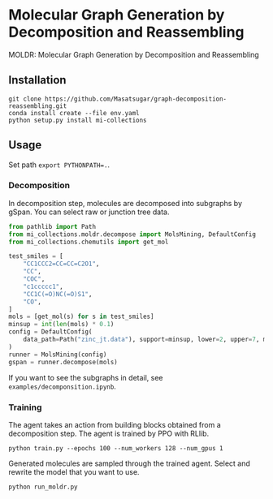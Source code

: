 # Molecular Graph Generation by Decomposition and Reassembling

MOLDR: Molecular Graph Generation by Decomposition and Reassembling

## Installation

```shell
git clone https://github.com/Masatsugar/graph-decomposition-reassembling.git
conda install create --file env.yaml
python setup.py install mi-collections
```

## Usage
Set path `export PYTHONPATH=.`.

### Decomposition
In decomposition step, molecules are decomposed into subgraphs by gSpan. You can select raw or junction tree data.

```python
from pathlib import Path
from mi_collections.moldr.decompose import MolsMining, DefaultConfig
from mi_collections.chemutils import get_mol

test_smiles = [
    "CC1CCC2=CC=CC=C2O1",
    "CC",
    "COC",
    "c1ccccc1",
    "CC1C(=O)NC(=O)S1",
    "CO",
]
mols = [get_mol(s) for s in test_smiles]
minsup = int(len(mols) * 0.1)
config = DefaultConfig(
    data_path=Path("zinc_jt.data"), support=minsup, lower=2, upper=7, method="jt"
)
runner = MolsMining(config)
gspan = runner.decompose(mols)
```

If you want to see the subgraphs in detail, see `examples/decomponsition.ipynb`.

### Training 
The agent takes an action from building blocks obtained from a decomposition step. The agent is trained by PPO with RLlib.

```shell
python train.py --epochs 100 --num_workers 128 --num_gpus 1
```

Generated molecules are sampled through the trained agent. Select and rewrite the model that you want to use.

```shell
python run_moldr.py 
```